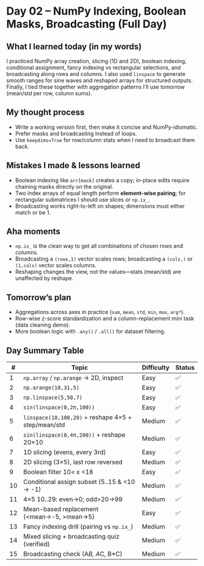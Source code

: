# Day 02 – NumPy Indexing, Boolean Masks, Broadcasting (Full Day)

## What I learned today (in my words)
I practiced NumPy array creation, slicing (1D and 2D), boolean indexing, conditional assignment, fancy indexing vs rectangular selections, and broadcasting along rows and columns. I also used `linspace` to generate smooth ranges for sine waves and reshaped arrays for structured outputs. Finally, I tied these together with aggregation patterns I’ll use tomorrow (mean/std per row, column sums).

## My thought process
- Write a working version first, then make it concise and NumPy-idiomatic.
- Prefer masks and broadcasting instead of loops.
- Use `keepdims=True` for row/column stats when I need to broadcast them back.

## Mistakes I made & lessons learned
- Boolean indexing like `arr[mask]` creates a copy; in-place edits require chaining masks directly on the original.
- Two index arrays of equal length perform **element-wise pairing**; for rectangular submatrices I should use slices or `np.ix_`.
- Broadcasting works right-to-left on shapes; dimensions must either match or be 1.

## Aha moments
- `np.ix_` is the clean way to get all combinations of chosen rows and columns.
- Broadcasting a `(rows,1)` vector scales rows; broadcasting a `(cols,)` or `(1,cols)` vector scales columns.
- Reshaping changes the view, not the values—stats (mean/std) are unaffected by reshape.

## Tomorrow’s plan
- Aggregations across axes in practice (`sum`, `mean`, `std`, `min`, `max`, `arg*`).
- Row-wise z-score standardization and a column-replacement mini task (data cleaning demo).
- More boolean logic with `.any()` / `.all()` for dataset filtering.

## Day Summary Table
| # | Topic | Difficulty | Status |
|---|-------|------------|--------|
| 1 | `np.array` / `np.arange` → 2D, inspect | Easy | ✅ |
| 2 | `np.arange(10,31,5)` | Easy | ✅ |
| 3 | `np.linspace(5,50,7)` | Easy | ✅ |
| 4 | `sin(linspace(0,2π,100))` | Easy | ✅ |
| 5 | `linspace(10,100,20)` + reshape 4×5 + step/mean/std | Medium | ✅ |
| 6 | `sin(linspace(0,4π,200))` + reshape 20×10 | Medium | ✅ |
| 7 | 1D slicing (evens, every 3rd) | Easy | ✅ |
| 8 | 2D slicing (3×5), last row reversed | Medium | ✅ |
| 9 | Boolean filter 10< x <18 | Easy | ✅ |
|10 | Conditional assign subset (5..15 & <10 → -1) | Medium | ✅ |
|11 | 4×5 10..29: even→0; odd>20→99 | Medium | ✅ |
|12 | Mean-based replacement (<mean→-5, >mean→5) | Easy | ✅ |
|13 | Fancy indexing drill (pairing vs `np.ix_`) | Medium | ✅ |
|14 | Mixed slicing + broadcasting quiz (verified) | Medium | ✅ |
|15 | Broadcasting check (A*B, A*C, B*C) | Medium | ✅ |
